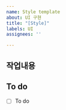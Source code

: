 ```yaml
---
name: Style template
about: UI 구현
title: "[Style]"
labels: UI
assignees: ''

---
```


## 작업내용

## To do
- [ ] To do

